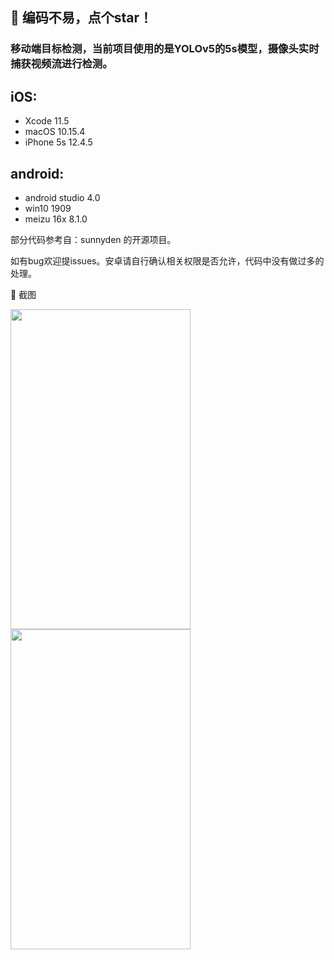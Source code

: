## :rocket: 编码不易，点个star！ ##

### 移动端目标检测，当前项目使用的是YOLOv5的5s模型，摄像头实时捕获视频流进行检测。

## iOS:
- Xcode 11.5
- macOS 10.15.4
- iPhone 5s 12.4.5

## android:
- android studio 4.0
- win10 1909
- meizu 16x 8.1.0

部分代码参考自：sunnyden 的开源项目。

如有bug欢迎提issues。安卓请自行确认相关权限是否允许，代码中没有做过多的处理。

:art: 截图<br/>
<div>
<img width="288" height="512" src="https://github.com/WZTENG/YOLOv5_NCNN/blob/master/Screenshots/Android_16X.jpg"/>
<img width="288" height="512" src="https://github.com/WZTENG/YOLOv5_NCNN/blob/master/Screenshots/iOS_iPhone5s.jpg"/>
</div>

